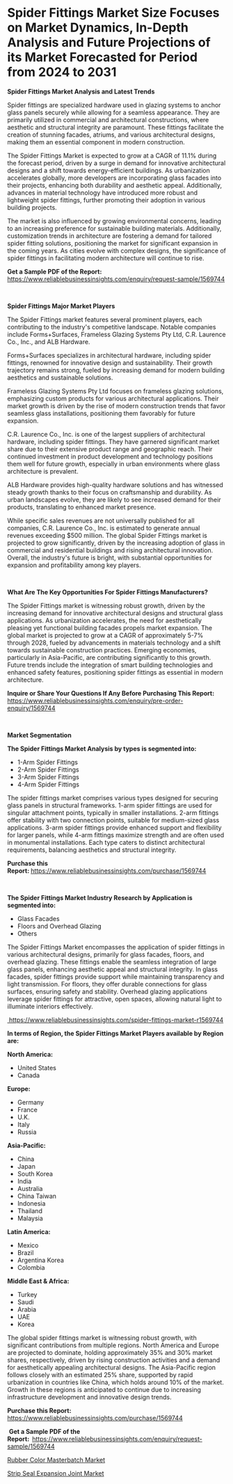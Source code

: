 <p><h1>Spider Fittings Market Size Focuses on Market Dynamics, In-Depth Analysis and Future Projections of its Market Forecasted for Period from 2024 to 2031</h1></p><p><strong>Spider Fittings Market Analysis and Latest Trends</strong></p>
<p><p>Spider fittings are specialized hardware used in glazing systems to anchor glass panels securely while allowing for a seamless appearance. They are primarily utilized in commercial and architectural constructions, where aesthetic and structural integrity are paramount. These fittings facilitate the creation of stunning facades, atriums, and various architectural designs, making them an essential component in modern construction.</p><p>The Spider Fittings Market is expected to grow at a CAGR of 11.1% during the forecast period, driven by a surge in demand for innovative architectural designs and a shift towards energy-efficient buildings. As urbanization accelerates globally, more developers are incorporating glass facades into their projects, enhancing both durability and aesthetic appeal. Additionally, advances in material technology have introduced more robust and lightweight spider fittings, further promoting their adoption in various building projects.</p><p>The market is also influenced by growing environmental concerns, leading to an increasing preference for sustainable building materials. Additionally, customization trends in architecture are fostering a demand for tailored spider fitting solutions, positioning the market for significant expansion in the coming years. As cities evolve with complex designs, the significance of spider fittings in facilitating modern architecture will continue to rise.</p></p>
<p><strong>Get a Sample PDF of the Report:&nbsp;</strong> <a href="https://www.reliablebusinessinsights.com/enquiry/request-sample/1569744?utm_campaign=57&utm_medium=2&utm_source=Github&utm_content=ia&utm_term=29122024&utm_id=spider-fittings">https://www.reliablebusinessinsights.com/enquiry/request-sample/1569744</a></p>
<p>&nbsp;</p>
<p><strong>Spider Fittings Major Market Players</strong></p>
<p><p>The Spider Fittings market features several prominent players, each contributing to the industry's competitive landscape. Notable companies include Forms+Surfaces, Frameless Glazing Systems Pty Ltd, C.R. Laurence Co., Inc., and ALB Hardware. </p><p>Forms+Surfaces specializes in architectural hardware, including spider fittings, renowned for innovative design and sustainability. Their growth trajectory remains strong, fueled by increasing demand for modern building aesthetics and sustainable solutions. </p><p>Frameless Glazing Systems Pty Ltd focuses on frameless glazing solutions, emphasizing custom products for various architectural applications. Their market growth is driven by the rise of modern construction trends that favor seamless glass installations, positioning them favorably for future expansion.</p><p>C.R. Laurence Co., Inc. is one of the largest suppliers of architectural hardware, including spider fittings. They have garnered significant market share due to their extensive product range and geographic reach. Their continued investment in product development and technology positions them well for future growth, especially in urban environments where glass architecture is prevalent.</p><p>ALB Hardware provides high-quality hardware solutions and has witnessed steady growth thanks to their focus on craftsmanship and durability. As urban landscapes evolve, they are likely to see increased demand for their products, translating to enhanced market presence. </p><p>While specific sales revenues are not universally published for all companies, C.R. Laurence Co., Inc. is estimated to generate annual revenues exceeding $500 million. The global Spider Fittings market is projected to grow significantly, driven by the increasing adoption of glass in commercial and residential buildings and rising architectural innovation. Overall, the industry's future is bright, with substantial opportunities for expansion and profitability among key players.</p></p>
<p>&nbsp;</p>
<p><strong>What Are The Key Opportunities For Spider Fittings Manufacturers?</strong></p>
<p><p>The Spider Fittings market is witnessing robust growth, driven by the increasing demand for innovative architectural designs and structural glass applications. As urbanization accelerates, the need for aesthetically pleasing yet functional building facades propels market expansion. The global market is projected to grow at a CAGR of approximately 5-7% through 2028, fueled by advancements in materials technology and a shift towards sustainable construction practices. Emerging economies, particularly in Asia-Pacific, are contributing significantly to this growth. Future trends include the integration of smart building technologies and enhanced safety features, positioning spider fittings as essential in modern architecture.</p></p>
<p><strong>Inquire or Share Your Questions If Any Before Purchasing This Report:</strong> <a href="https://www.reliablebusinessinsights.com/enquiry/pre-order-enquiry/1569744?utm_campaign=57&utm_medium=2&utm_source=Github&utm_content=ia&utm_term=29122024&utm_id=spider-fittings">https://www.reliablebusinessinsights.com/enquiry/pre-order-enquiry/1569744</a></p>
<p>&nbsp;</p>
<p><strong>Market Segmentation</strong></p>
<p><strong>The Spider Fittings Market Analysis by types is segmented into:</strong></p>
<p><ul><li>1-Arm Spider Fittings</li><li>2-Arm Spider Fittings</li><li>3-Arm Spider Fittings</li><li>4-Arm Spider Fittings</li></ul></p>
<p><p>The spider fittings market comprises various types designed for securing glass panels in structural frameworks. 1-arm spider fittings are used for singular attachment points, typically in smaller installations. 2-arm fittings offer stability with two connection points, suitable for medium-sized glass applications. 3-arm spider fittings provide enhanced support and flexibility for larger panels, while 4-arm fittings maximize strength and are often used in monumental installations. Each type caters to distinct architectural requirements, balancing aesthetics and structural integrity.</p></p>
<p><strong>Purchase this Report:&nbsp;</strong><a href="https://www.reliablebusinessinsights.com/purchase/1569744?utm_campaign=57&utm_medium=2&utm_source=Github&utm_content=ia&utm_term=29122024&utm_id=spider-fittings">https://www.reliablebusinessinsights.com/purchase/1569744</a></p>
<p>&nbsp;</p>
<p><strong>The Spider Fittings Market Industry Research by Application is segmented into:</strong></p>
<p><ul><li>Glass Facades</li><li>Floors and Overhead Glazing</li><li>Others</li></ul></p>
<p><p>The Spider Fittings Market encompasses the application of spider fittings in various architectural designs, primarily for glass facades, floors, and overhead glazing. These fittings enable the seamless integration of large glass panels, enhancing aesthetic appeal and structural integrity. In glass facades, spider fittings provide support while maintaining transparency and light transmission. For floors, they offer durable connections for glass surfaces, ensuring safety and stability. Overhead glazing applications leverage spider fittings for attractive, open spaces, allowing natural light to illuminate interiors effectively.</p></p>
<p><a href="https://www.reliablebusinessinsights.com/spider-fittings-market-r1569744?utm_campaign=57&utm_medium=2&utm_source=Github&utm_content=ia&utm_term=29122024&utm_id=spider-fittings">&nbsp;https://www.reliablebusinessinsights.com/spider-fittings-market-r1569744</a></p>
<p><strong>In terms of Region, the Spider Fittings Market Players available by Region are:</strong></p>
<p>
    <p> <strong> North America: </strong>
        <ul>
            <li>United States</li>
            <li>Canada</li>
        </ul>
        </p> 
    <p> <strong> Europe: </strong>
        <ul>
            <li>Germany</li>
            <li>France</li>
            <li>U.K.</li>
            <li>Italy</li>
            <li>Russia</li>
        </ul>
        </p> 
    <p> <strong> Asia-Pacific: </strong>
        <ul>
            <li>China</li>
            <li>Japan</li>
            <li>South Korea</li>
            <li>India</li>
            <li>Australia</li>
            <li>China Taiwan</li>
            <li>Indonesia</li>
            <li>Thailand</li>
            <li>Malaysia</li>
        </ul>
        </p> 
    <p> <strong> Latin America: </strong>
        <ul>
            <li>Mexico</li>
            <li>Brazil</li>
            <li>Argentina Korea</li>
            <li>Colombia</li>
        </ul>
        </p> 
    <p> <strong> Middle East & Africa: </strong>
        <ul>
            <li>Turkey</li>
            <li>Saudi</li>
            <li>Arabia</li>
            <li>UAE</li>
            <li>Korea</li>
        </ul>
    </p>
    </p>
<p><p>The global spider fittings market is witnessing robust growth, with significant contributions from multiple regions. North America and Europe are projected to dominate, holding approximately 35% and 30% market shares, respectively, driven by rising construction activities and a demand for aesthetically appealing architectural designs. The Asia-Pacific region follows closely with an estimated 25% share, supported by rapid urbanization in countries like China, which holds around 10% of the market. Growth in these regions is anticipated to continue due to increasing infrastructure development and innovative design trends.</p></p>
<p><strong>Purchase this Report: </strong><a href="https://www.reliablebusinessinsights.com/purchase/1569744?utm_campaign=57&utm_medium=2&utm_source=Github&utm_content=ia&utm_term=29122024&utm_id=spider-fittings">https://www.reliablebusinessinsights.com/purchase/1569744</a></p>
<p>&nbsp;<strong>Get a Sample PDF of the Report:&nbsp;&nbsp;</strong><a href="https://www.reliablebusinessinsights.com/enquiry/request-sample/1569744?utm_campaign=57&utm_medium=2&utm_source=Github&utm_content=ia&utm_term=29122024&utm_id=spider-fittings">https://www.reliablebusinessinsights.com/enquiry/request-sample/1569744</a></p>
<p><strong></strong></p>
<p><p><a href="https://github.com/bolalfredia7777/Market-Research-Report-List-1/blob/main/rubber-color-masterbatch-market.md?utm_campaign=57&utm_medium=2&utm_source=Github&utm_content=ia&utm_term=29122024&utm_id=spider-fittings">Rubber Color Masterbatch Market</a></p><p><a href="https://github.com/ccreola81/Market-Research-Report-List-1/blob/main/strip-seal-expansion-joint-market.md?utm_campaign=57&utm_medium=2&utm_source=Github&utm_content=ia&utm_term=29122024&utm_id=spider-fittings">Strip Seal Expansion Joint Market</a></p></p>